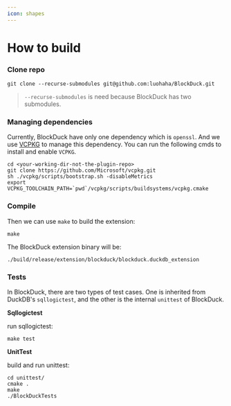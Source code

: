 ```yaml
---
icon: shapes
---
```


# How to build

### Clone repo

```
git clone --recurse-submodules git@github.com:luohaha/BlockDuck.git
```

> `--recurse-submodules` is need because BlockDuck has two submodules.

### Managing dependencies

Currently, BlockDuck have only one dependency which is `openssl`. And we use [VCPKG](https://vcpkg.io/en/getting-started) to manage this dependency. You can run the following cmds to install and enable `VCPKG`.

```shell
cd <your-working-dir-not-the-plugin-repo>
git clone https://github.com/Microsoft/vcpkg.git
sh ./vcpkg/scripts/bootstrap.sh -disableMetrics
export VCPKG_TOOLCHAIN_PATH=`pwd`/vcpkg/scripts/buildsystems/vcpkg.cmake
```

### Compile

Then we can use `make` to build the extension:

```
make
```

The BlockDuck extension binary will be:

```
./build/release/extension/blockduck/blockduck.duckdb_extension
```

### Tests

In BlockDuck, there are two types of test cases. One is inherited from DuckDB's `sqllogictest`, and the other is the internal `unittest` of BlockDuck.

**Sqllogictest**

run sqllogictest:

```
make test
```

**UnitTest**

build and run unittest:

```shell
cd unittest/
cmake .
make
./BlockDuckTests
```

